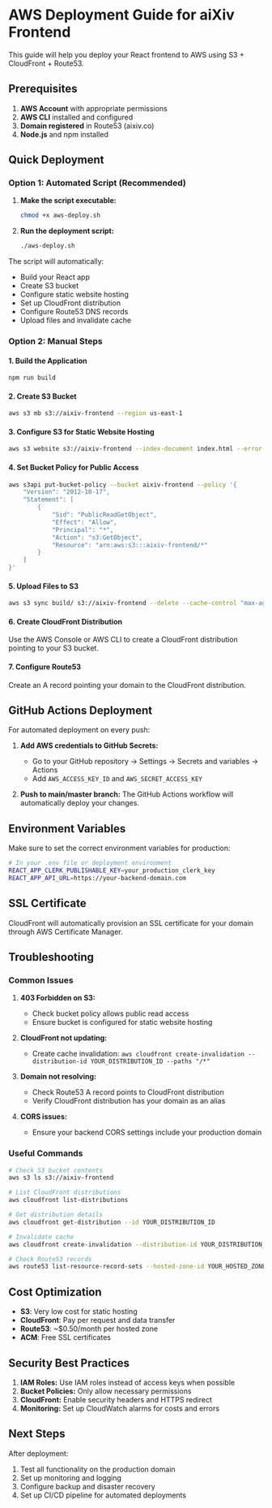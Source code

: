 # AWS Deployment Guide for aiXiv Frontend

This guide will help you deploy your React frontend to AWS using S3 + CloudFront + Route53.

## Prerequisites

1. **AWS Account** with appropriate permissions
2. **AWS CLI** installed and configured
3. **Domain registered** in Route53 (aixiv.co)
4. **Node.js** and npm installed

## Quick Deployment

### Option 1: Automated Script (Recommended)

1. **Make the script executable:**
   ```bash
   chmod +x aws-deploy.sh
   ```

2. **Run the deployment script:**
   ```bash
   ./aws-deploy.sh
   ```

The script will automatically:
- Build your React app
- Create S3 bucket
- Configure static website hosting
- Set up CloudFront distribution
- Configure Route53 DNS records
- Upload files and invalidate cache

### Option 2: Manual Steps

#### 1. Build the Application
```bash
npm run build
```

#### 2. Create S3 Bucket
```bash
aws s3 mb s3://aixiv-frontend --region us-east-1
```

#### 3. Configure S3 for Static Website Hosting
```bash
aws s3 website s3://aixiv-frontend --index-document index.html --error-document index.html
```

#### 4. Set Bucket Policy for Public Access
```bash
aws s3api put-bucket-policy --bucket aixiv-frontend --policy '{
    "Version": "2012-10-17",
    "Statement": [
        {
            "Sid": "PublicReadGetObject",
            "Effect": "Allow",
            "Principal": "*",
            "Action": "s3:GetObject",
            "Resource": "arn:aws:s3:::aixiv-frontend/*"
        }
    ]
}'
```

#### 5. Upload Files to S3
```bash
aws s3 sync build/ s3://aixiv-frontend --delete --cache-control "max-age=31536000,public"
```

#### 6. Create CloudFront Distribution
Use the AWS Console or AWS CLI to create a CloudFront distribution pointing to your S3 bucket.

#### 7. Configure Route53
Create an A record pointing your domain to the CloudFront distribution.

## GitHub Actions Deployment

For automated deployment on every push:

1. **Add AWS credentials to GitHub Secrets:**
   - Go to your GitHub repository → Settings → Secrets and variables → Actions
   - Add `AWS_ACCESS_KEY_ID` and `AWS_SECRET_ACCESS_KEY`

2. **Push to main/master branch:**
   The GitHub Actions workflow will automatically deploy your changes.

## Environment Variables

Make sure to set the correct environment variables for production:

```bash
# In your .env file or deployment environment
REACT_APP_CLERK_PUBLISHABLE_KEY=your_production_clerk_key
REACT_APP_API_URL=https://your-backend-domain.com
```

## SSL Certificate

CloudFront will automatically provision an SSL certificate for your domain through AWS Certificate Manager.

## Troubleshooting

### Common Issues

1. **403 Forbidden on S3:**
   - Check bucket policy allows public read access
   - Ensure bucket is configured for static website hosting

2. **CloudFront not updating:**
   - Create cache invalidation: `aws cloudfront create-invalidation --distribution-id YOUR_DISTRIBUTION_ID --paths "/*"`

3. **Domain not resolving:**
   - Check Route53 A record points to CloudFront distribution
   - Verify CloudFront distribution has your domain as an alias

4. **CORS issues:**
   - Ensure your backend CORS settings include your production domain

### Useful Commands

```bash
# Check S3 bucket contents
aws s3 ls s3://aixiv-frontend

# List CloudFront distributions
aws cloudfront list-distributions

# Get distribution details
aws cloudfront get-distribution --id YOUR_DISTRIBUTION_ID

# Invalidate cache
aws cloudfront create-invalidation --distribution-id YOUR_DISTRIBUTION_ID --paths "/*"

# Check Route53 records
aws route53 list-resource-record-sets --hosted-zone-id YOUR_HOSTED_ZONE_ID
```

## Cost Optimization

- **S3**: Very low cost for static hosting
- **CloudFront**: Pay per request and data transfer
- **Route53**: ~$0.50/month per hosted zone
- **ACM**: Free SSL certificates

## Security Best Practices

1. **IAM Roles:** Use IAM roles instead of access keys when possible
2. **Bucket Policies:** Only allow necessary permissions
3. **CloudFront:** Enable security headers and HTTPS redirect
4. **Monitoring:** Set up CloudWatch alarms for costs and errors

## Next Steps

After deployment:
1. Test all functionality on the production domain
2. Set up monitoring and logging
3. Configure backup and disaster recovery
4. Set up CI/CD pipeline for automated deployments 